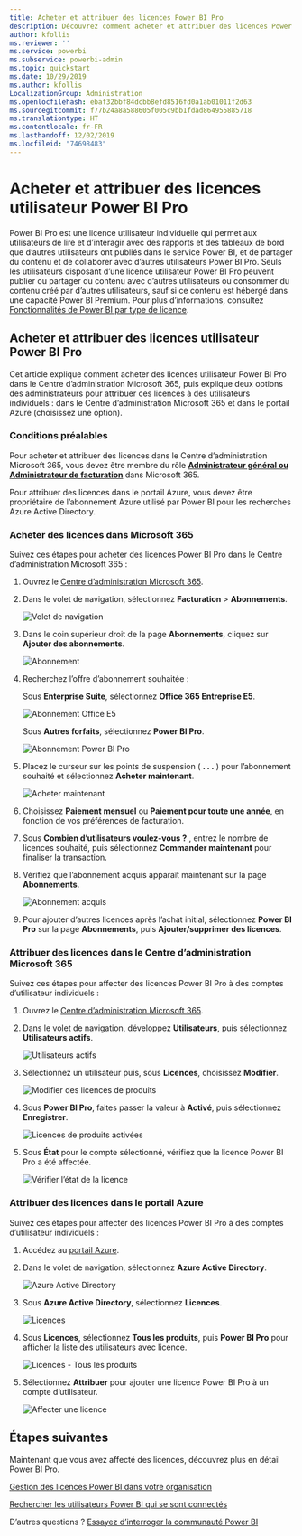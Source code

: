 ```yaml
---
title: Acheter et attribuer des licences Power BI Pro
description: Découvrez comment acheter et attribuer des licences Power BI Pro pour permettre à vos utilisateurs d’accéder à du contenu et de collaborer avec des collègues dans le service Power BI.
author: kfollis
ms.reviewer: ''
ms.service: powerbi
ms.subservice: powerbi-admin
ms.topic: quickstart
ms.date: 10/29/2019
ms.author: kfollis
LocalizationGroup: Administration
ms.openlocfilehash: ebaf32bbf84dcbb8efd8516fd0a1ab01011f2d63
ms.sourcegitcommit: f77b24a8a588605f005c9bb1fdad864955885718
ms.translationtype: HT
ms.contentlocale: fr-FR
ms.lasthandoff: 12/02/2019
ms.locfileid: "74698483"
---
```

# <a name="purchase-and-assign-power-bi-pro-user-licenses"></a>Acheter et attribuer des licences utilisateur Power BI Pro

Power BI Pro est une licence utilisateur individuelle qui permet aux utilisateurs de lire et d’interagir avec des rapports et des tableaux de bord que d’autres utilisateurs ont publiés dans le service Power BI, et de partager du contenu et de collaborer avec d’autres utilisateurs Power BI Pro. Seuls les utilisateurs disposant d’une licence utilisateur Power BI Pro peuvent publier ou partager du contenu avec d’autres utilisateurs ou consommer du contenu créé par d’autres utilisateurs, sauf si ce contenu est hébergé dans une capacité Power BI Premium. Pour plus d’informations, consultez [Fonctionnalités de Power BI par type de licence](service-features-license-type.md).

## <a name="purchase-and-assign-power-bi-pro-user-licenses"></a>Acheter et attribuer des licences utilisateur Power BI Pro

Cet article explique comment acheter des licences utilisateur Power BI Pro dans le Centre d’administration Microsoft 365, puis explique deux options des administrateurs pour attribuer ces licences à des utilisateurs individuels : dans le Centre d’administration Microsoft 365 et dans le portail Azure (choisissez une option).

### <a name="prerequisites"></a>Conditions préalables

Pour acheter et attribuer des licences dans le Centre d’administration Microsoft 365, vous devez être membre du rôle **[Administrateur général ou Administrateur de facturation](https://support.office.com/article/about-office-365-admin-roles-da585eea-f576-4f55-a1e0-87090b6aaa9d)** dans Microsoft 365.

Pour attribuer des licences dans le portail Azure, vous devez être propriétaire de l’abonnement Azure utilisé par Power BI pour les recherches Azure Active Directory.

### <a name="purchase-licenses-in-microsoft-365"></a>Acheter des licences dans Microsoft 365

Suivez ces étapes pour acheter des licences Power BI Pro dans le Centre d’administration Microsoft 365 :

1. Ouvrez le [Centre d’administration Microsoft 365](https://portal.office.com/adminportal/home#/homepage).

2. Dans le volet de navigation, sélectionnez **Facturation** > **Abonnements**.

    ![Volet de navigation](media/service-admin-purchasing-power-bi-pro/service-purchasing-power-bi-pro-01.png)

3. Dans le coin supérieur droit de la page **Abonnements**, cliquez sur **Ajouter des abonnements**.

    ![Abonnement](media/service-admin-purchasing-power-bi-pro/service-purchasing-power-bi-pro-02.png)

4. Recherchez l’offre d’abonnement souhaitée :

    Sous **Enterprise Suite**, sélectionnez **Office 365 Entreprise E5**.

    ![Abonnement Office E5](media/service-admin-purchasing-power-bi-pro/service-purchasing-power-bi-pro-03.png)

    Sous **Autres forfaits**, sélectionnez **Power BI Pro**.

    ![Abonnement Power BI Pro](media/service-admin-purchasing-power-bi-pro/service-purchasing-power-bi-pro-04.png)

5. Placez le curseur sur les points de suspension ( **. . .** ) pour l’abonnement souhaité et sélectionnez **Acheter maintenant**.

    ![Acheter maintenant](media/service-admin-purchasing-power-bi-pro/service-purchasing-power-bi-pro-05.png)

6. Choisissez **Paiement mensuel** ou **Paiement pour toute une année**, en fonction de vos préférences de facturation.

7. Sous **Combien d’utilisateurs voulez-vous ?** , entrez le nombre de licences souhaité, puis sélectionnez **Commander maintenant** pour finaliser la transaction.

8. Vérifiez que l’abonnement acquis apparaît maintenant sur la page **Abonnements**.

   ![Abonnement acquis](media/service-admin-purchasing-power-bi-pro/service-purchasing-power-bi-pro-06.png)

9. Pour ajouter d’autres licences après l’achat initial, sélectionnez **Power BI Pro** sur la page **Abonnements**, puis **Ajouter/supprimer des licences**.

### <a name="assign-licenses-in-the-microsoft-365-admin-center"></a>Attribuer des licences dans le Centre d’administration Microsoft 365

Suivez ces étapes pour affecter des licences Power BI Pro à des comptes d’utilisateur individuels :

1. Ouvrez le [Centre d’administration Microsoft 365](https://portal.office.com/adminportal/home#/homepage).

2. Dans le volet de navigation, développez **Utilisateurs**, puis sélectionnez **Utilisateurs actifs**.

    ![Utilisateurs actifs](media/service-admin-purchasing-power-bi-pro/service-assigning-power-bi-pro-licenses-05.png)

3. Sélectionnez un utilisateur puis, sous **Licences**, choisissez **Modifier**.

    ![Modifier des licences de produits](media/service-admin-purchasing-power-bi-pro/service-assigning-power-bi-pro-licenses-06.png)

4. Sous **Power BI Pro**, faites passer la valeur à **Activé**, puis sélectionnez **Enregistrer**.

    ![Licences de produits activées](media/service-admin-purchasing-power-bi-pro/service-assigning-power-bi-pro-licenses-07.png)

5. Sous **État** pour le compte sélectionné, vérifiez que la licence Power BI Pro a été affectée.

    ![Vérifier l’état de la licence](media/service-admin-purchasing-power-bi-pro/service-assigning-power-bi-pro-licenses-08.png)

### <a name="assign-licenses-in-the-azure-portal"></a>Attribuer des licences dans le portail Azure

Suivez ces étapes pour affecter des licences Power BI Pro à des comptes d’utilisateur individuels :

1. Accédez au [portail Azure](https://ms.portal.azure.com/#@microsoft.onmicrosoft.com/dashboard/private/39bc3cf7-31a4-43f6-954c-f2d69ca2f0).

2. Dans le volet de navigation, sélectionnez **Azure Active Directory**.

    ![Azure Active Directory](media/service-admin-purchasing-power-bi-pro/service-assigning-power-bi-pro-licenses-01.png)

3. Sous **Azure Active Directory**, sélectionnez **Licences**.

    ![Licences](media/service-admin-purchasing-power-bi-pro/service-assigning-power-bi-pro-licenses-02.png)

4. Sous **Licences**, sélectionnez **Tous les produits**, puis **Power BI Pro** pour afficher la liste des utilisateurs avec licence.

    ![Licences - Tous les produits](media/service-admin-purchasing-power-bi-pro/service-assigning-power-bi-pro-licenses-03.png)

5. Sélectionnez **Attribuer** pour ajouter une licence Power BI Pro à un compte d’utilisateur.

    ![Affecter une licence](media/service-admin-purchasing-power-bi-pro/service-assigning-power-bi-pro-licenses-04.png)

## <a name="next-steps"></a>Étapes suivantes

Maintenant que vous avez affecté des licences, découvrez plus en détail Power BI Pro.

[Gestion des licences Power BI dans votre organisation](service-admin-licensing-organization.md)

[Rechercher les utilisateurs Power BI qui se sont connectés](service-admin-access-usage.md)

D’autres questions ? [Essayez d’interroger la communauté Power BI](https://community.powerbi.com/)
